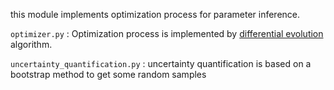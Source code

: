 this module implements optimization process for parameter inference. 

`optimizer.py` : Optimization process is implemented by [differential evolution](https://docs.scipy.org/doc/scipy/reference/generated/scipy.optimize.differential_evolution.html) algorithm.

`uncertainty_quantification.py` : uncertainty quantification is based on a bootstrap method to get some random samples

